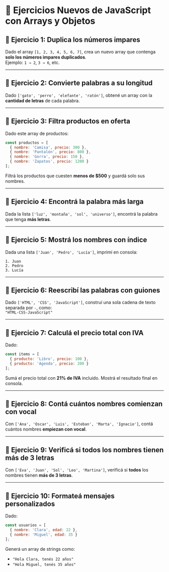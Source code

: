 
# 🧠 Ejercicios Nuevos de JavaScript con Arrays y Objetos


## 🔸 Ejercicio 1: Duplica los números impares

Dado el array `[1, 2, 3, 4, 5, 6, 7]`, crea un nuevo array que contenga **solo los números impares duplicados**.  
Ejemplo: `1 → 2`, `3 → 6`, etc.

---

## 🔸 Ejercicio 2: Convierte palabras a su longitud

Dado `['gato', 'perro', 'elefante', 'ratón']`, obtené un array con la **cantidad de letras** de cada palabra.

---

## 🔸 Ejercicio 3: Filtra productos en oferta

Dado este array de productos:

```js
const productos = [
  { nombre: 'Camisa', precio: 300 },
  { nombre: 'Pantalón', precio: 800 },
  { nombre: 'Gorra', precio: 150 },
  { nombre: 'Zapatos', precio: 1200 }
];
```

Filtrá los productos que cuesten **menos de $500** y guardá solo sus nombres.

---

## 🔸 Ejercicio 4: Encontrá la palabra más larga

Dada la lista `['luz', 'montaña', 'sol', 'universo']`, encontrá la palabra que tenga **más letras**.

---

## 🔸 Ejercicio 5: Mostrá los nombres con índice

Dada una lista `['Juan', 'Pedro', 'Lucía']`, imprimí en consola:

```
1. Juan
2. Pedro
3. Lucía
```

---

## 🔸 Ejercicio 6: Reescribí las palabras con guiones

Dado `['HTML', 'CSS', 'JavaScript']`, construí una sola cadena de texto separada por `-`, como:  
`"HTML-CSS-JavaScript"`

---

## 🔸 Ejercicio 7: Calculá el precio total con IVA

Dado:

```js
const items = [
  { producto: 'Libro', precio: 100 },
  { producto: 'Agenda', precio: 200 }
];
```

Sumá el precio total con **21% de IVA** incluido. Mostrá el resultado final en consola.

---

## 🔸 Ejercicio 8: Contá cuántos nombres comienzan con vocal

Con `['Ana', 'Oscar', 'Luis', 'Esteban', 'Marta', 'Ignacio']`, contá cuántos nombres **empiezan con vocal**.

---

## 🔸 Ejercicio 9: Verificá si todos los nombres tienen más de 3 letras

Con `['Eva', 'Juan', 'Sol', 'Leo', 'Martina']`, verificá si **todos** los nombres tienen **más de 3 letras**.

---

## 🔸 Ejercicio 10: Formateá mensajes personalizados

Dado:

```js
const usuarios = [
  { nombre: 'Clara', edad: 22 },
  { nombre: 'Miguel', edad: 35 }
];
```

Generá un array de strings como:  
- `"Hola Clara, tenés 22 años"`  
- `"Hola Miguel, tenés 35 años"`
